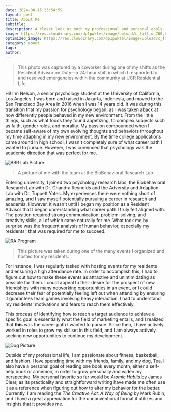 ```yaml
---
date: 2024-08-15 23:54:59
layout: post
title: About Me
subtitle: 
description: A closer look at both my professional and personal goals.
image: https://res.cloudinary.com/dp1pwklel/image/upload/c_fill,w_760,h_399/v1724221128/catucr_epguol.jpg
optimized_image: https://res.cloudinary.com/dp1pwklel/image/upload/c_fill,w_380,h_200/v1724221128/catucr_epguol.jpg
category: about
tags:
author: 
---
```


> This photo was captured by a coworker during one of my shifts as the Resident Advisor on Duty—a 24-hour shift in which I responded to and resolved emergencies within the community at UCR Residential Life.

Hi! I'm Nelson, a senior psychology student at the University of California, Los Angeles. I was born and raised in Jakarta, Indonesia, and moved to the San Francisco Bay Area in 2016 when I was 14 years old. It was during this transition that my passion for psychology began, as I was taken aback at how differently people behaved in my new environment. From the little things, such as what foods they found appetizing, to complex subjects such as faith, gender roles, and morality. My passion compounded when I became self-aware of my own evolving thoughts and behaviors throughout my time adapting in my new environment. By the time college applications came around in high school, I wasn't completely sure of what career path I wanted to pursue. However, I was convinced that psychology was the academic direction that was perfect for me.

![BBR Lab Picture](https://res.cloudinary.com/dp1pwklel/image/upload/v1725419438/Screenshot_2024-09-03_at_11.10.27_PM_zdgi49.png)

> A picture of me with the team at the BioBehavioral Research Lab.

Entering university, I joined two psychology research labs, the Biobehavioral Research Lab with Dr. Chandra Reynolds and the Adversity and Adaption Lab with Dr. Tuppett Yates. My experiences there were nothing short of amazing, and I saw myself potentially pursuing a career in research and academia. However, it wasn't until I began my position as a Resident Advisor that I began understanding what career path I truly felt aligned with. The position required strong communication, problem-solving, and creativity skills, all of which came naturally for me. What took me by surprise was the frequent analysis of human behavior, especially my residents', that was required for me to succeed. 

![RA Program](https://res.cloudinary.com/dp1pwklel/image/upload/v1725419306/Screenshot_2024-09-03_at_11.08.15_PM_pg6rfr.png)

> This picture was taken during one of the many events I organized and hosted for my residents.

For instance, I was regularly tasked with hosting events for my residents and ensuring a high attendance rate. In order to accomplish this, I had to figure out how to make these events as attractive and unintimidating as possible for them. I could appeal to their desire for the prospect of new friendships with many networking opportunities in an event, or I could decrease their fear of potentially feeling left out when attending by ensuring it guarantees team games involving heavy interaction. I had to understand my residents' motivations and fears to reach them effectively.

This process of identifying how to reach a target audience to achieve a specific goal is essentially what the field of marketing entails, and I realized that **this** was the career path I wanted to pursue. Since then, I have actively worked in roles to grow my skillset in this field, and I am always actively seeking new opportunities to continue my development.

![Dog Picture](https://res.cloudinary.com/dp1pwklel/image/upload/v1725418644/Screenshot_2024-09-03_at_10.55.58_PM_j4fwlc.png)

Outside of my professional life, I am passionate about fitness, basketball, and fashion. I love spending time with my friends, family, and my dog, Tea. I also have a personal goal of reading one book every month, either a self-help book or a memoir, in order to grow personally and widen my perspective. My personal favorite so far would be <I>Atomic Habits</I> by James Clear, as its practicality and straightforward writing have made me often use it as a reference when figuring out how to alter my behavior for the better. Currently, I am reading the <I> The Creative Act: A Way of Being</I> by Mark Rubin, and I have a great appreciation for the unconventional format it utilizes and insights that it provides me.